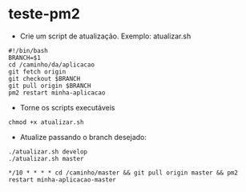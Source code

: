 # teste-pm2

- Crie um script de atualização. Exemplo: atualizar.sh
```
#!/bin/bash
BRANCH=$1
cd /caminho/da/aplicacao
git fetch origin
git checkout $BRANCH
git pull origin $BRANCH
pm2 restart minha-aplicacao
```



- Torne os scripts executáveis
```
chmod +x atualizar.sh
```

- Atualize passando o branch desejado:
```
./atualizar.sh develop
./atualizar.sh master
```

```
*/10 * * * * cd /caminho/master && git pull origin master && pm2 restart minha-aplicacao-master
```